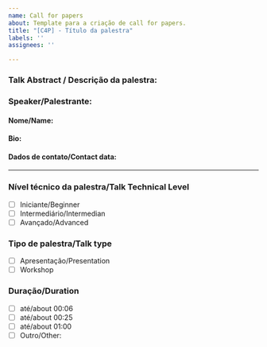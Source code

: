 ```yaml
---
name: Call for papers
about: Template para a criação de call for papers.
title: "[C4P] - Título da palestra"
labels: ''
assignees: ''

---
```


### Talk Abstract / Descrição da palestra:

<!-- Escreva nesta sessão uma breve introdução sobre o tema da sua palestra, quais assuntos, tópicos e informações serão abordados/passados para o público e como você espera que as pessoas saiam da sua apresentação (empolgadas, motivadas, curiosas, mais sábias, etc). -->

### Speaker/Palestrante:

<!-- Escreva aqui o(s) palestrante(s) -->

#### Nome/Name:
<!-- informe o nome do palestrante -->

#### Bio:
<!-- Informe a bio do palestrante -->

#### Dados de contato/Contact data:
<!-- Escreva aqui os dados de contato do palestrante -->

<hr/>

### Nível técnico da palestra/Talk Technical Level

<!-- Basta colocar um x dentro do quadradinho das pessoas que mais se beneficiariam com o seu conteúdo. -->

- [ ] Iniciante/Beginner
- [ ] Intermediário/Intermedian
- [ ] Avançado/Advanced

### Tipo de palestra/Talk type

<!-- Basta colocar um x dentro do quadradinho do tempo de duração da sua apresentação. -->
- [ ] Apresentação/Presentation  
- [ ] Workshop

### Duração/Duration
- [ ] até/about 00:06
- [ ] até/about 00:25
- [ ] até/about 01:00
- [ ] Outro/Other:
